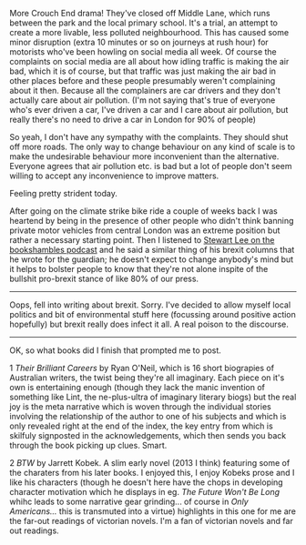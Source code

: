 More Crouch End drama! They've closed off Middle Lane, which runs between the park and the local primary school. It's a trial, an attempt to create a more livable, less polluted neighbourhood. This has caused some minor disruption (extra 10 minutes or so on journeys at rush hour) for motorists  who've been howling on social media all week. Of course the complaints on social media are all about how idling traffic is making the air bad, which it is of course, but that traffic was just making the air bad in other places before and these people presumably weren't complaining about it then. Because all the complainers are car drivers and they don't actually care about air pollution. (I'm not saying that's true of everyone who's ever driven a car, I've driven a car and I care about air pollution, but really there's no need to drive a car in London for 90% of people) 

So yeah, I don't have any sympathy with the complaints. They should shut off more roads. The only way to change behaviour on any kind of scale is to make the undesirable behaviour more inconvenient than the alternative. Everyone agrees that air pollution etc. is bad but a lot of people don't seem willing to accept any inconvenience to improve matters.

Feeling pretty strident today.

After going on the climate strike bike ride a couple of weeks back I was heartend by being in the presence of other people who didn't think banning private motor vehicles from central London was an extreme position but rather a necessary starting point. Then I listened to <a href="https://cosmicshambles.com/bookshambles/stewart-lee-returns-again">Stewart Lee on the bookshambles podcast</a> and he said a similar thing of his brexit columns that he wrote for the guardian; he doesn't expect to change anybody's mind but it helps to bolster people to know that they're not alone inspite of the bullshit pro-brexit stance of like 80% of our press.

---

Oops, fell into writing about brexit. Sorry. I've decided to allow myself local politics and bit of environmental stuff here (focussing around positive action hopefully) but brexit really does infect it all. A real poison to the discourse.

---

OK, so what books did I finish that prompted me to post. 

1 _Their Brilliant Careers_ by Ryan O'Neil, which is 16 short biograpies of Australian writers, the twist being they're all imaginary. Each piece on it's own is entertaining enough (though they lack the manic invention of something like Lint, the ne-plus-ultra of imaginary literary biogs) but the real joy is the meta narrative which is woven through the individual stories involving the relationship of the author to one of his subjects and which is only revealed right at the end of the index, the key entry from which is skilfuly signposted in the acknowledgements, which then sends you back through the book picking up clues. Smart.

2 _BTW_ by Jarrett Kobek. A slim early novel (2013 I think) featuring some of the charaters from his later books. I enjoyed this, I enjoy Kobeks prose and I like his characters (though he doesn't here have the chops in developing character motivation which he displays in eg. _The Future Won't Be Long_ whihc leads to some narrative gear grinding... of course in _Only Americans..._ this is transmuted into a virtue) highlights in this one for me are the far-out readings of victorian novels. I'm a fan of victorian novels and far out readings.
